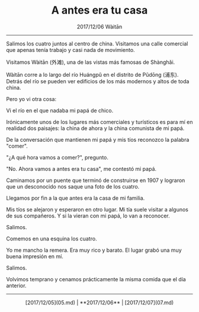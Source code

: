 # <center>A antes era tu casa</center>

<center>
2017/12/06  
Wàitān
</center>

---

Salimos los cuatro juntos al centro de china. Visitamos una calle comercial que apenas tenía trabajo y casi nada de movimiento.

Visitamos Wàitān (外滩), una de las vistas más famosas de Shànghǎi.

Wàitān corre a lo largo del río Huángpǔ en el distrito de Pǔdōng (浦东). Detrás del río se pueden ver edificios de los más modernos y altos de toda china.

Pero yo vi otra cosa:

Vi el río en el que nadaba mi papá de chico.

Irónicamente unos de los lugares más comerciales y turísticos es para mí en realidad dos paisajes: la china de ahora y la china comunista de mi papá.

De la conversación que mantienen mi papá y mis tíos reconozco la palabra "comer".

"¿A qué hora vamos a comer?", pregunto.

"No. Ahora vamos a antes era tu casa", me contestó mi papá.

Caminamos por un puente que terminó de construirse en 1907 y lograron que un desconocido nos saque una foto de los cuatro.

Llegamos por fin a la que antes era la casa de mi familia.

Mis tíos se alejaron y esperaron en otro lugar. Mi tía suele visitar a algunos de sus compañeros. Y si la vieran con mi papá, lo van a reconocer.

Salimos.

Comemos en una esquina los cuatro.

Yo me mancho la remera. Era muy rico y barato. El lugar grabó una muy buena impresión en mí.

Salimos.

Volvimos temprano y cenamos prácticamente la misma comida que el día anterior.

---

<center>
[2017/12/05](05.md) | **2017/12/06** | [2017/12/07](07.md)
</center>
